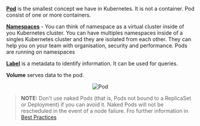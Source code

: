 [**Pod**](https://kubernetes.io/docs/concepts/workloads/pods/pod/) is the smallest concept we have in Kubernetes. It is not a container. Pod consist of one or more containers.

[**Namespaces**](https://kubernetes.io/docs/concepts/overview/working-with-objects/namespaces/) - You can think of namespace as a virtual cluster inside of you Kubernetes cluster. You can have multiples namespaces inside of a singles Kubernetes cluster and they are isolated from each other. They can help you on your team with organisation, security and performance. Pods are running on namespaces

[**Label**](https://kubernetes.io/docs/concepts/overview/working-with-objects/labels/) is a metadata to identify information. It can be used for queries.

**Volume** serves data to the pod.

<p style="text-align:center;"><img src="/andresguisado/courses/kubernetes-basic-concepts/pods/assets/pod.png" alt="Pod"></p>


> **NOTE:** Don’t use naked Pods (that is, Pods not bound to a ReplicaSet or Deployment) if you can avoid it. Naked Pods will not be rescheduled in the event of a node failure. Fro further information in [Best Practices](https://kubernetes.io/docs/concepts/configuration/overview/)



